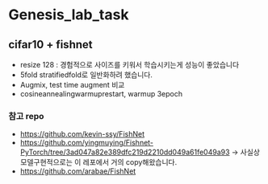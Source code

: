 # Genesis_lab_task

## cifar10 + fishnet
- resize 128 : 경험적으로 사이즈를 키워서 학습시키는게 성능이 좋았습니다
- 5fold stratifiedfold로 일반화하려 했습니다.
- Augmix, test time augment 비교 
- cosineannealingwarmuprestart, warmup 3epoch

### 참고 repo

- https://github.com/kevin-ssy/FishNet
- https://github.com/yingmuying/Fishnet-PyTorch/tree/3ad047a82e389dfc219d2210dd049a61fe049a93 -> 사실상 모델구현적으로는 이 레포에서 거의 copy해왔습니다.
- https://github.com/arabae/FishNet